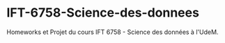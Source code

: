 # IFT-6758-Science-des-donnees
Homeworks et Projet du cours IFT 6758 - Science des données à l'UdeM.
